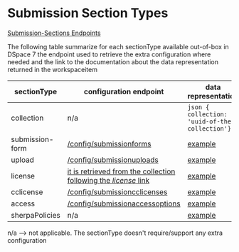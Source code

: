 # Submission Section Types
[Submission-Sections Endpoints](submissionsections.md)

The following table summarize for each sectionType available out-of-box in DSpace 7 the endpoint used to retrieve the extra configuration where needed and the link to the documentation about the data representation returned in the workspaceitem

sectionType | configuration endpoint | data representation
------------ | ------------- | -------------
collection | n/a | ```json { collection: 'uuid-of-the-collection'}```
submission-form | [/config/submissionforms](submissionforms.md) | [example](workspaceitem-data-metadata.md)
upload | [/config/submissionuploads](submissionuploads.md) | [example](workspaceitem-data-upload.md)
license | [it is retrieved from the collection following the *license* link](collections.md#License) | [example](workspaceitem-data-license.md)
cclicense | [/config/submissioncclicenses](submissioncclicenses.md) | [example](workspaceitem-data-cclicense.md)
access | [/config/submissionaccessoptions](submissionaccessoptions.md) | [example](workspaceitem-data-access.md)
sherpaPolicies | n/a | [example](workspaceitem-data-sherpa-policy.md)

n/a --> not applicable. The sectionType doesn't require/support any extra configuration